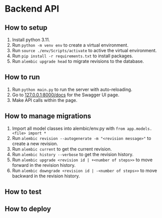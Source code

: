 # Backend API

## How to setup

1. Install python 3.11.
2. Run `python -m venv env` to create a virtual environment.
3. Run `source ./env/Scripts/activate` to active the virtual environment.
4. Run `pip install -r requirements.txt` to install packages.
5. Run `alembic upgrade head` to migrate revisions to the database.

## How to run

1. Run `python main.py` to run the server with auto-reloading.
2. Go to [127.0.0.1:8000/docs]() for the Swagger UI page.
3. Make API calls within the page.

## How to manage migrations

1. Import all model classes into alembic/env.py with `from app.models.<file> import *`
2. Run `alembic revision --autogenerate -m "<revision message>"` to create a new revision.
3. Run `alembic current` to get the current revision.
4. Run `alembic history --verbose` to get the revision history.
5. Run `alembic upgrade <revision id | +<number of steps>>` to move forward in the revision history.
6. Run `alembic downgrade <revision id | -<number of steps>>` to move backward in the revision history.

## How to test

## How to deploy
